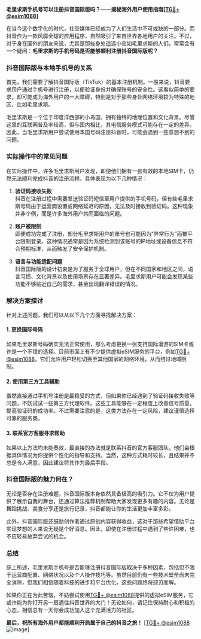 **毛里求斯手机号可以注册抖音国际版吗？——揭秘海外用户使用指南[[TG💪+ @esim1088](https://t.me/s/esim1088)]**

在当今这个数字化的时代，社交媒体已经成为了人们生活中不可或缺的一部分。而抖音作为一款风靡全球的应用程序，自然吸引了来自世界各地用户的关注。不过，对于身在国外的朋友来说，尤其是那些身处遥远小岛如毛里求斯的人们，常常会有一个疑问：**毛里求斯的手机号码是否能够顺利注册抖音国际版呢？**

### 抖音国际版与本地手机号的关系

首先，我们需要了解抖音国际版（TikTok）的基本注册机制。一般来说，抖音要求用户通过手机号进行注册，以便验证身份并确保账号的安全性。这看似简单的要求，却可能成为海外用户的一大障碍，特别是对于那些身处网络环境较为特殊的地区，比如毛里求斯。

毛里求斯是一个位于印度洋西部的小岛国，拥有独特的地理位置和文化背景。尽管这里的互联网普及率较高，但与国内相比，其电信服务模式可能存在一定的差异。因此，当毛里求斯用户尝试使用本国号码注册抖音时，可能会遇到一些意想不到的问题。

### 实际操作中的常见问题

在实际操作中，许多毛里求斯用户发现，即便他们拥有一张有效的本地SIM卡，仍然无法顺利完成抖音的注册流程。具体表现为以下几种情况：

1. **验证码接收失败**  
   抖音在注册过程中需要发送验证码短信至用户提供的手机号码，但有些毛里求斯号码由于运营商设置或网络延迟的原因，无法及时接收到验证码。这种现象并非个例，而是许多海外用户共同面临的问题。

2. **账户被限制**  
   即便成功完成了注册，部分毛里求斯用户的账号也可能因为“异常行为”而被平台限制登录。这种情况通常是因为系统检测到该账号的IP地址或设备信息不符合预期标准，从而触发了安全保护机制。

3. **语言与功能适配问题**  
   抖音国际版的设计初衷是为了服务于全球用户，但在不同国家和地区之间，语言习惯、文化背景以及使用场景存在显著差异。毛里求斯用户可能会发现某些功能不够贴近自己的需求，甚至出现翻译错误的情况。

### 解决方案探讨

针对上述问题，我们可以从以下几个方面寻找解决方案：

#### 1. 更换国际号码
如果毛里求斯号码确实无法正常使用，那么考虑更换一张支持国际漫游的SIM卡或许是一个不错的选择。目前市面上有不少提供虚拟eSIM服务的平台，例如[TG💪+ @esim1088](https://t.me/s/esim1088)，它们允许用户轻松切换至其他国家的网络环境，从而绕过地域限制。

#### 2. 使用第三方工具辅助
虽然直接通过手机号注册是最稳妥的方式，但如果你已经遇到了验证码接收失败等问题，不妨试试一些第三方代理软件。这些工具能够在一定程度上改善信号质量，提高验证码的成功率。不过需要注意的是，这类方法存在一定风险，建议谨慎选择可靠的服务商。

#### 3. 联系官方客服寻求帮助
如果以上方法均未能奏效，最直接的办法就是联系抖音的官方客服团队。他们会根据具体情况为你提供个性化的指导和支持。当然，这种方式耗时较长，且结果并不总是令人满意，因此建议将其作为最后手段。

### 抖音国际版的魅力何在？

无论是否存在注册难题，抖音国际版本身依然具备极高的吸引力。它不仅为用户提供了展示自我的舞台，还通过算法推荐机制帮助大家发现更多有趣的内容。无论是舞蹈挑战、美食分享还是旅行记录，抖音都能让你的生活更加丰富多彩。

此外，抖音国际版还鼓励创作者通过原创内容获得收益，这对于那些希望借助平台实现梦想的人来说无疑是个好消息。因此，即使在注册过程中遇到了些许困难，也不应轻易放弃尝试的机会。

### 总结

综上所述，毛里求斯手机号是否能够注册抖音国际版取决于多种因素，包括但不限于运营商配置、网络状况以及个人操作技巧等。虽然目前仍有一些技术壁垒尚未完全消除，但我们相信随着科技的进步和平台优化，这些问题终将迎刃而解。

如果你正在为此苦恼，不妨尝试使用[TG💪+ @esim1088](https://t.me/s/esim1088)提供的虚拟eSIM服务，它或许能为你打开另一扇通往抖音世界的大门！无论如何，请记住保持耐心和积极的心态，相信总有一天你会成功加入这个充满活力的社区。

**最后，祝所有海外用户都能顺利开启属于自己的抖音之旅！** [[TG💪+ @esim1088](https://t.me/s/esim1088) ![Image](https://i.postimg.cc/4NQfJmqS/Snipaste-2025-05-13-00-14-12.png)]